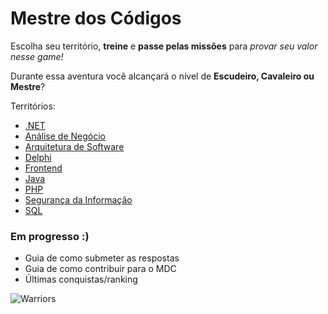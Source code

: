 # Mestre dos Códigos

Escolha seu território, **treine** e **passe pelas missões** para *provar seu valor nesse game!*

Durante essa aventura você alcançará o nível de **Escudeiro, Cavaleiro ou Mestre**?

Territórios:

* [.NET](dotnet.md)
* [Análise de Negócio](analise-negocio.md)
* [Arquitetura de Software](arquitetura.md)
* [Delphi](delphi.md)
* [Frontend](frontend.md)
* [Java](java.md)
* [PHP](https://github.com/db1group/MestreDosCodigosPhpExam)
* [Segurança da Informação](seguranca-informacao.md)
* [SQL](sql.md)

### Em progresso :)

* Guia de como submeter as respostas
* Guia de como contribuir para o MDC
* Últimas conquistas/ranking

![Warriors](https://github.com/db1global/mestre-dos-codigos/blob/master/docs/img/home-warriors.jpg?raw=true)
